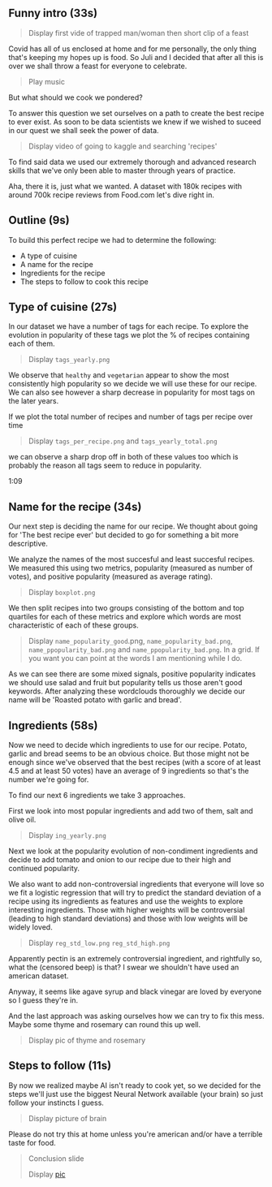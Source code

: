 ## Funny intro (33s)

> Display first vide of trapped man/woman then short clip of a feast

Covid has all of us enclosed at home and for me personally, the only thing that's keeping my hopes up is food. So Juli and I decided that after all this is over we shall throw a feast for everyone to celebrate. 

> Play music

But what should we cook we pondered?

To answer this question we set ourselves on a path to create the best recipe to ever exist. As soon to be data scientists we knew if we wished to suceed in our quest we shall seek the power of data. 

> Display video of going to kaggle and searching 'recipes'

To find said data we used our extremely thorough and advanced research skills that we've only been able to master through years of practice.

Aha, there it is, just what we wanted. A dataset with 180k recipes with around 700k recipe reviews from Food.com let's dive right in.

## Outline (9s)

To build this perfect recipe we had to determine the following: 

* A type of cuisine
* A name for the recipe
* Ingredients for the recipe
* The steps to follow to cook this recipe

## Type of cuisine (27s)

In our dataset we have a number of tags for each recipe. To explore the evolution in popularity of these tags we plot the % of recipes containing each of them.

> Display `tags_yearly.png` 

We observe that `healthy` and `vegetarian` appear to show the most consistently high popularity so we decide we will use these for our recipe. We can also see however a sharp decrease in popularity for most tags on the later years.

If we plot the total number of recipes and number of tags per recipe over time

> Display `tags_per_recipe.png` and `tags_yearly_total.png` 

we can observe a sharp drop off in both of these values too which is probably the reason all tags seem to reduce in popularity. 

1:09

## Name for the recipe (34s)

Our next step is deciding the name for our recipe. We thought about going for 'The best recipe ever' but decided to go for something a bit more descriptive. 

We  analyze the names of the most succesful and least succesful recipes. We measured this using two metrics, popularity (measured as number of votes), and positive popularity (measured as average rating). 

> Display `boxplot.png`

We then split recipes into two groups consisting of the bottom and top quartiles for each of these metrics and explore which words are most characteristic of each of these groups. 

> Display `name_popularity_good`.png, `name_popularity_bad.png`,  `name_ppopularity_bad.png` and  `name_ppopularity_bad.png`. In a grid. If you want you can point at the words I am mentioning while I do.

As we can see there are some mixed signals, positive popularity indicates we should use salad and fruit but popularity tells us those aren't good keywords. After analyzing these wordclouds thoroughly we decide our name will be 'Roasted potato with garlic and bread'.

## Ingredients (58s)

Now we need to decide which ingredients to use for our recipe. Potato, garlic and bread seems to be an obvious choice. But those might not be enough since we've observed that the best recipes (with a score of at least 4.5 and at least 50 votes) have an average of 9 ingredients so that's the number we're going for.   

To find our next 6 ingredients we take 3 approaches. 

First we look into most popular ingredients and add two of them, salt and olive oil. 

> Display `ing_yearly.png` 

Next we look at the popularity evolution of non-condiment ingredients and decide to add tomato and onion to our recipe due to their high and continued popularity.

We also want to add non-controversial ingredients that everyone will love so we fit a logistic regression  that will try to predict the standard deviation of a recipe using its ingredients as features and use the weights to explore interesting ingredients. Those with higher weights will be controversial (leading to high standard deviations) and those with low weights will be widely loved. 

> Display `reg_std_low.png` `reg_std_high.png` 

Apparently pectin is an extremely controversial ingredient, and rightfully so, what the (censored beep) is that? I swear we shouldn't have used an american dataset. 

Anyway, it seems like agave syrup and black vinegar are loved by everyone so I guess they're in. 

And the last approach was asking ourselves how we can try to fix this mess. Maybe some thyme and rosemary can round this up well. 

> Display pic of thyme and rosemary

## Steps to follow (11s)

By now we realized maybe AI isn't ready to cook yet, so we decided for the steps we'll just use the biggest Neural Network available (your brain) so just follow your instincts I guess.

> Display picture of brain

Please do not try this at home unless you're american and/or have a terrible taste for food.

> Conclusion slide
>
> Display [pic](https://www.taste.com.au/recipes/garlic-bread-potato-bake-recipe/5yfd3kim)  